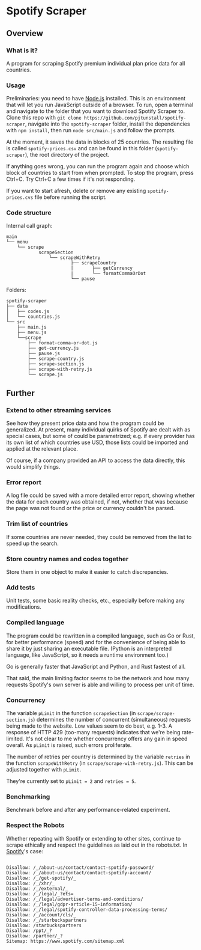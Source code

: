 # Spotify Scraper

## Overview

### What is it?

A program for scraping Spotify premium individual plan price data for all countries.

### Usage

Preliminaries: you need to have [Node.js](https://nodejs.org/en/download) installed. This is an environment that will let you run JavaScript outside of a browser. To run, open a terminal and navigate to the folder that you want to download Spotify Scraper to. Clone this repo with `git clone https://github.com/pjtunstall/spotify-scraper`, navigate into the `spotify-scraper` folder, install the dependencies with `npm install`, then run `node src/main.js` and follow the prompts.

At the moment, it saves the data in blocks of 25 countries. The resulting file is called `spotify-prices.csv` and can be found in this folder (`spotify-scraper`), the root directory of the project.

If anything goes wrong, you can run the program again and choose which block of countries to start from when prompted. To stop the program, press Ctrl+C. Try Ctrl+C a few times if it's not responding.

If you want to start afresh, delete or remove any existing `spotify-prices.cvs` file before running the script.

### Code structure

Internal call graph:

```
main
└── menu
    └── scrape
            scrapeSection
                └── scrapeWithRetry
                        ├── scrapeCountry
                        |       ├── getCurrency
                        |       └── formatCommaOrDot
                        └── pause
```

Folders:

```
spotify-scraper
├── data
│   ├── codes.js
│   └── countries.js
└── src
    ├── main.js
    ├── menu.js
    └──scrape
        ├── format-comma-or-dot.js
        ├── get-currency.js
        ├── pause.js
        ├── scrape-country.js
        ├── scrape-section.js
        ├── scrape-with-retry.js
        └── scrape.js
```

## Further

### Extend to other streaming services

See how they present price data and how the program could be generalized. At present, many individual quirks of Spotify are dealt with as special cases, but some of could be parametrized; e.g. if every provider has its own list of which countries use USD, those lists could be imported and applied at the relevant place.

Of course, if a company provided an API to access the data directly, this would simplify things.

### Error report

A log file could be saved with a more detailed error report, showing whether the data for each country was obtained, if not, whether that was because the page was not found or the price or currency couldn't be parsed.

### Trim list of countries

If some countries are never needed, they could be removed from the list to speed up the search.

### Store country names and codes together

Store them in one object to make it easier to catch discrepancies.

### Add tests

Unit tests, some basic reality checks, etc., especially before making any modifications.

### Compiled language

The program could be rewritten in a compiled language, such as Go or Rust, for better performance (speed) and for the convenience of being able to share it by just sharing an executable file. (Python is an interpreted language, like JavaScript, so it needs a runtime environment too.)

Go is generally faster that JavaScript and Python, and Rust fastest of all.

That said, the main limiting factor seems to be the network and how many requests Spotify's own server is able and willing to process per unit of time.

### Concurrency

The variable `pLimit` in the function `scrapeSection` (in `scrape/scrape-section.js`) determines the number of concurrent (simultaneous) requests being made to the website. Low values seem to do best, e.g. 1-3. A response of HTTP 429 (too-many requests) indicates that we're being rate-limited. It's not clear to me whether concurrency offers any gain in speed overall. As `pLimit` is raised, such errors proliferate.

The number of retries per country is determined by the variable `retries` in the function `scrapeWithRetry` (in `scrape/scrape-with-retry.js`). This can be adjusted together with `pLimit`.

They're currently set to `pLimit = 2` and `retries = 5`.

### Benchmarking

Benchmark before and after any performance-related experiment.

### Respect the Robots

Whether repeating with Spotify or extending to other sites, continue to scrape ethically and respect the guidelines as laid out in the robots.txt. In [Spotify](https://www.spotify.com/robots.txt)'s case:

```

Disallow: /_/about-us/contact/contact-spotify-password/
Disallow: /_/about-us/contact/contact-spotify-account/
Disallow: /_/get-spotify/_
Disallow: /_/xhr/_
Disallow: /_/external/_
Disallow: /_/legal/_?ets=
Disallow: /_/legal/advertiser-terms-and-conditions/
Disallow: /_/legal/gdpr-article-15-information/
Disallow: /_/legal/spotify-controller-data-processing-terms/
Disallow: /_/account/cls/_
Disallow: /_/starbuckspartners
Disallow: /starbuckspartners
Disallow: /ppt/_?
Disallow: /partner/_?
Sitemap: https://www.spotify.com/sitemap.xml

```

```

```
